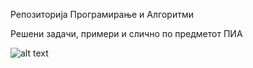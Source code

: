 Репозиторија Програмирање и Алгоритми 

Решени задачи, примери и слично по предметот ПИА

![alt text](https://gifimage.net/wp-content/uploads/2018/04/programming-gif-6.gif)

